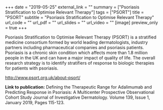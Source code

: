 +++
date = "2019-05-25"
external_link = ""
summary = ["Psoriasis Stratification to Optimise Relevant Therapy"]
tags = ["PSORT"]
title = "PSORT"
subtitle = "Psoriasis Stratification to Optimise Relevant Therapy"
url_code = ""
url_pdf = ""
url_slides = ""
url_video = ""
[image]
  preview_only = true
+++

Psoriasis Stratification to Optimise Relevant Therapy (PSORT) is a stratified medicine consortium formed by world leading dermatologists, industry partners including pharmaceutical companies and psoriasis patients.
Psoriasis is a chronic skin condition which affects more than 1.8 million people in the UK and can have a major impact of quality of life.
The overall research strategy is to identify stratifiers of response to biologic therapies for patients with psoriasis. 

http://www.psort.org.uk/about-psort/

__Link to publication:__ Defining the Therapeutic Range for Adalimumab and Predicting Response in Psoriasis: A Multicenter Prospective Observational Cohort Study Journal of Investigative Dermatology. Volume 139, Issue 1, January 2019, Pages 115-123.

